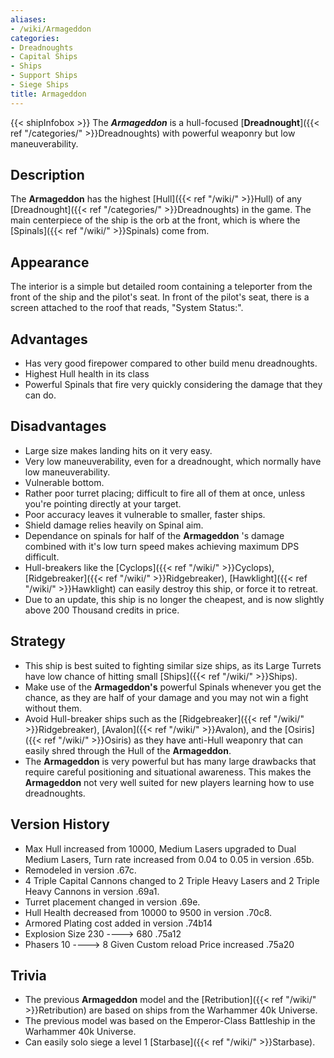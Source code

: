 ```yaml
---
aliases:
- /wiki/Armageddon
categories:
- Dreadnoughts
- Capital Ships
- Ships
- Support Ships
- Siege Ships
title: Armageddon
---
```


{{< shipInfobox >}} The **_Armageddon_** is a hull-focused [**Dreadnought**]({{< ref "/categories/" >}}Dreadnoughts) with powerful weaponry but low maneuverability. 

## Description

The **Armageddon** has the highest [Hull]({{< ref "/wiki/" >}}Hull) of any [Dreadnought]({{< ref "/categories/" >}}Dreadnoughts) in the game. The main centerpiece of the ship is the orb at the front, which is where the [Spinals]({{< ref "/wiki/" >}}Spinals) come from.

## Appearance

The interior is a simple but detailed room containing a teleporter from the front of the ship and the pilot's seat. In front of the pilot's seat, there is a screen attached to the roof that reads, "System Status:".

## Advantages

- Has very good firepower compared to other build menu dreadnoughts.
- Highest Hull health in its class
- Powerful Spinals that fire very quickly considering the damage that they can do.

## Disadvantages

- Large size makes landing hits on it very easy.
- Very low maneuverability, even for a dreadnought, which normally have low maneuverability.
- Vulnerable bottom.
- Rather poor turret placing; difficult to fire all of them at once, unless you're pointing directly at your target.
- Poor accuracy leaves it vulnerable to smaller, faster ships.
- Shield damage relies heavily on Spinal aim.
- Dependance on spinals for half of the **Armageddon** 's damage combined with it's low turn speed makes achieving maximum DPS difficult.
- Hull-breakers like the [Cyclops]({{< ref "/wiki/" >}}Cyclops), [Ridgebreaker]({{< ref "/wiki/" >}}Ridgebreaker), [Hawklight]({{< ref "/wiki/" >}}Hawklight) can easily destroy this ship, or force it to retreat.
- Due to an update, this ship is no longer the cheapest, and is now slightly above 200 Thousand credits in price.

## Strategy

- This ship is best suited to fighting similar size ships, as its Large Turrets have low chance of hitting small [Ships]({{< ref "/wiki/" >}}Ships).
- Make use of the **Armageddon's** powerful Spinals whenever you get the chance, as they are half of your damage and you may not win a fight without them.
- Avoid Hull-breaker ships such as the [Ridgebreaker]({{< ref "/wiki/" >}}Ridgebreaker), [Avalon]({{< ref "/wiki/" >}}Avalon), and the [Osiris]({{< ref "/wiki/" >}}Osiris) as they have anti-Hull weaponry that can easily shred through the Hull of the **Armageddon**.
- The **Armageddon** is very powerful but has many large drawbacks that require careful positioning and situational awareness. This makes the **Armageddon** not very well suited for new players learning how to use dreadnoughts.

## Version History 

- Max Hull increased from 10000, Medium Lasers upgraded to Dual Medium Lasers, Turn rate increased from 0.04 to 0.05 in version .65b.
- Remodeled in version .67c.
- 4 Triple Capital Cannons changed to 2 Triple Heavy Lasers and 2 Triple Heavy Cannons in version .69a1.
- Turret placement changed in version .69e.
- Hull Health decreased from 10000 to 9500 in version .70c8.
- Armored Plating cost added in version .74b14
- Explosion Size 230 ----> 680 .75a12
- Phasers 10 ----> 8 Given Custom reload Price increased .75a20

## Trivia

- The previous **Armageddon** model and the [Retribution]({{< ref "/wiki/" >}}Retribution) are based on ships from the Warhammer 40k Universe.
- The previous model was based on the Emperor-Class Battleship in the Warhammer 40k Universe.
- Can easily solo siege a level 1 [Starbase]({{< ref "/wiki/" >}}Starbase).